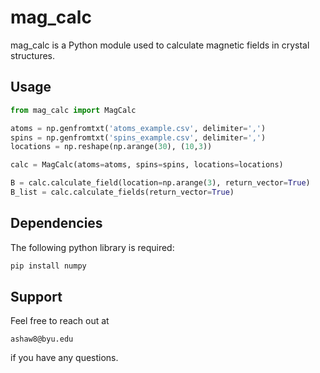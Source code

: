 # mag_calc

mag_calc is a Python module used to calculate magnetic fields in crystal structures.

## Usage

```python
from mag_calc import MagCalc

atoms = np.genfromtxt('atoms_example.csv', delimiter=',')
spins = np.genfromtxt('spins_example.csv', delimiter=',')
locations = np.reshape(np.arange(30), (10,3))

calc = MagCalc(atoms=atoms, spins=spins, locations=locations)

B = calc.calculate_field(location=np.arange(3), return_vector=True)
B_list = calc.calculate_fields(return_vector=True)
```

## Dependencies

The following python library is required:

```bash
pip install numpy
```

## Support

Feel free to reach out at
```
ashaw8@byu.edu
```
if you have any questions.
